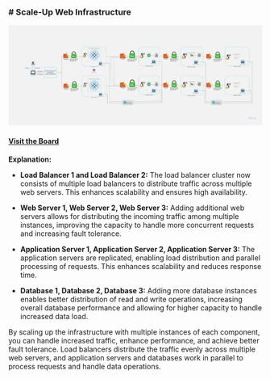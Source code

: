 ### # Scale-Up Web Infrastructure
![](https://raw.githubusercontent.com/tkirwa/alx-system_engineering-devops/master/0x09-web_infrastructure_design/images/3-scale_up.jpg)

#### [Visit the Board](https://miro.com/app/board/uXjVMEWu5go=/ "Visit the Board")
**Explanation:**

*   **Load Balancer 1 and Load Balancer 2:** The load balancer cluster now consists of multiple load balancers to distribute traffic across multiple web servers. This enhances scalability and ensures high availability.
    
*   **Web Server 1, Web Server 2, Web Server 3:** Adding additional web servers allows for distributing the incoming traffic among multiple instances, improving the capacity to handle more concurrent requests and increasing fault tolerance.
    
*   **Application Server 1, Application Server 2, Application Server 3:** The application servers are replicated, enabling load distribution and parallel processing of requests. This enhances scalability and reduces response time.
    
*   **Database 1, Database 2, Database 3:** Adding more database instances enables better distribution of read and write operations, increasing overall database performance and allowing for higher capacity to handle increased data load.
    

By scaling up the infrastructure with multiple instances of each component, you can handle increased traffic, enhance performance, and achieve better fault tolerance. Load balancers distribute the traffic evenly across multiple web servers, and application servers and databases work in parallel to process requests and handle data operations.